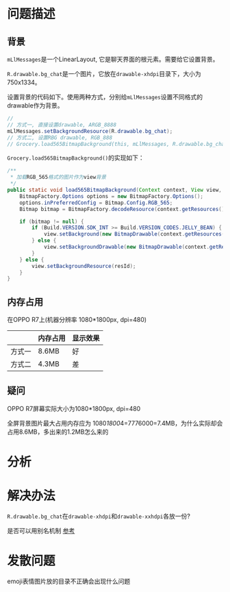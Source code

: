 [Tag]: android

# 问题描述
## 背景

`mLlMessages`是一个LinearLayout, 它是聊天界面的根元素。需要给它设置背景。

`R.drawable.bg_chat`是一个图片，它放在`drawable-xhdpi`目录下，大小为750x1334。

设置背景的代码如下。使用两种方式，分别给`mLlMessages`设置不同格式的drawable作为背景。

```java
// 
// 方式一, 直接设置drawable, ARGB_8888
mLlMessages.setBackgroundResource(R.drawable.bg_chat);
// 方式二, 设置RBG drawable, RGB_888
// Grocery.load565BitmapBackground(this, mLlMessages, R.drawable.bg_chat);
```

`Grocery.load565BitmapBackground()`的实现如下：

```java
/**
 * 加载RGB_565格式的图片作为view背景
 */
public static void load565BitmapBackground(Context context, View view, int resId) {
    BitmapFactory.Options options = new BitmapFactory.Options();
    options.inPreferredConfig = Bitmap.Config.RGB_565;
    Bitmap bitmap = BitmapFactory.decodeResource(context.getResources(), resId, options);

    if (bitmap != null) {
        if (Build.VERSION.SDK_INT >= Build.VERSION_CODES.JELLY_BEAN) {
            view.setBackground(new BitmapDrawable(context.getResources(), bitmap));
        } else {
            view.setBackgroundDrawable(new BitmapDrawable(context.getResources(), bitmap));
        }
    } else {
        view.setBackgroundResource(resId);
    }
}
```

## 内存占用

在OPPO R7上(机器分辨率 1080*1800px, dpi=480)

||内存占用|显示效果|
|---|----|--------|
|方式一|8.6MB|好|
|方式二|4.3MB|差|

## 疑问
OPPO R7屏幕实际大小为1080*1800px, dpi=480

全屏背景图片最大占用内存应为 1080*1800*4=7776000=7.4MB，为什么实际却会占用8.6MB，多出来的1.2MB怎么来的

# 分析

# 解决办法

`R.drawable.bg_chat`在`drawable-xhdpi`和`drawable-xxhdpi`各放一份?

是否可以用别名机制 [参考][ref] 

# 发散问题
emoji表情图片放的目录不正确会出现什么问题

[ref]: http://www.th7.cn/Program/Android/201310/153437.shtml
